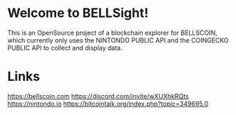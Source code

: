 # Welcome to BELLSight!

This is an OpenSource project of a blockchain explorer for BELLSCOIN, which currently only uses the NINTONDO PUBLIC API and the COINGECKO PUBLIC API to collect and display data. 

 
# Links

https://bellscoin.com
https://discord.com/invite/wXUXhkRQts
https://nintondo.io
https://bitcointalk.org/index.php?topic=349695.0